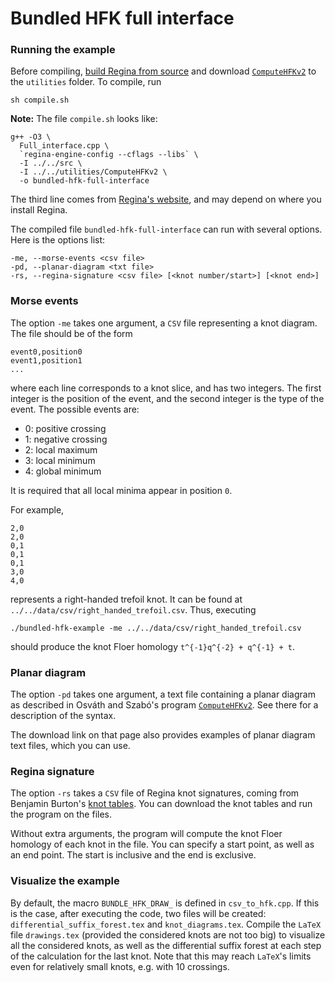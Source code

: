 # Bundled HFK full interface
### Running the example

Before compiling,
[build Regina from source](https://regina-normal.github.io/source.html) and
download [`ComputeHFKv2`](https://web.math.princeton.edu/~szabo/HFKcalc.html)
to the `utilities` folder. To compile, run
```
sh compile.sh
```
**Note:** The file `compile.sh` looks like:
```
g++ -O3 \
  Full_interface.cpp \
  `regina-engine-config --cflags --libs` \
  -I ../../src \
  -I ../../utilities/ComputeHFKv2 \
  -o bundled-hfk-full-interface
```
The third line comes from
[Regina's website](https://regina-normal.github.io/buildtips.html#linking),
and may depend on where you install Regina.

The compiled file `bundled-hfk-full-interface` can run with several options.
Here is the options list:
```
-me, --morse-events <csv file>
-pd, --planar-diagram <txt file>
-rs, --regina-signature <csv file> [<knot number/start>] [<knot end>]
```

### Morse events

The option `-me` takes one argument, a `CSV` file representing a knot diagram.
The file should be of the form
```
event0,position0
event1,position1
...
```
where each line corresponds to a knot slice, and has two integers. The first
integer is the position of the event, and the second integer is the type of
the event. The possible events are:
- 0: positive crossing
- 1: negative crossing
- 2: local maximum
- 3: local minimum
- 4: global minimum

It is required that all local minima appear in position `0`.

For example,
```
2,0
2,0
0,1
0,1
0,1
3,0
4,0
```
represents a right-handed trefoil knot. It can be found at
`../../data/csv/right_handed_trefoil.csv`. Thus, executing
```
./bundled-hfk-example -me ../../data/csv/right_handed_trefoil.csv
```
should produce the knot Floer homology `t^{-1}q^{-2} + q^{-1} + t`.

### Planar diagram

The option `-pd` takes one argument, a text file containing a planar diagram
as described in Osváth and Szabó's program
[`ComputeHFKv2`](https://web.math.princeton.edu/~szabo/HFKcalc.html). See there
for a description of the syntax.

The download link on that page also provides examples of planar diagram text
files, which you can use.

### Regina signature

The option `-rs` takes a `CSV` file of Regina knot signatures, coming from
Benjamin Burton's [knot tables](https://regina-normal.github.io/data.html#knots).
You can download the knot tables and run the program on the files.

Without extra arguments, the program will compute the knot Floer homology of
each knot in the file. You can specify a start point, as well as an end point.
The start is inclusive and the end is exclusive.

### Visualize the example
By default, the macro `BUNDLE_HFK_DRAW_` is defined in `csv_to_hfk.cpp`. If
this is the case, after executing the code, two files will be created:
`differential_suffix_forest.tex` and `knot_diagrams.tex`. Compile the `LaTeX`
file `drawings.tex` (provided the considered knots are not too big) to
visualize all the considered knots, as well as the differential suffix forest
at each step of the calculation for the last knot. Note that this may reach
`LaTeX`'s limits even for relatively small knots, e.g. with 10 crossings.